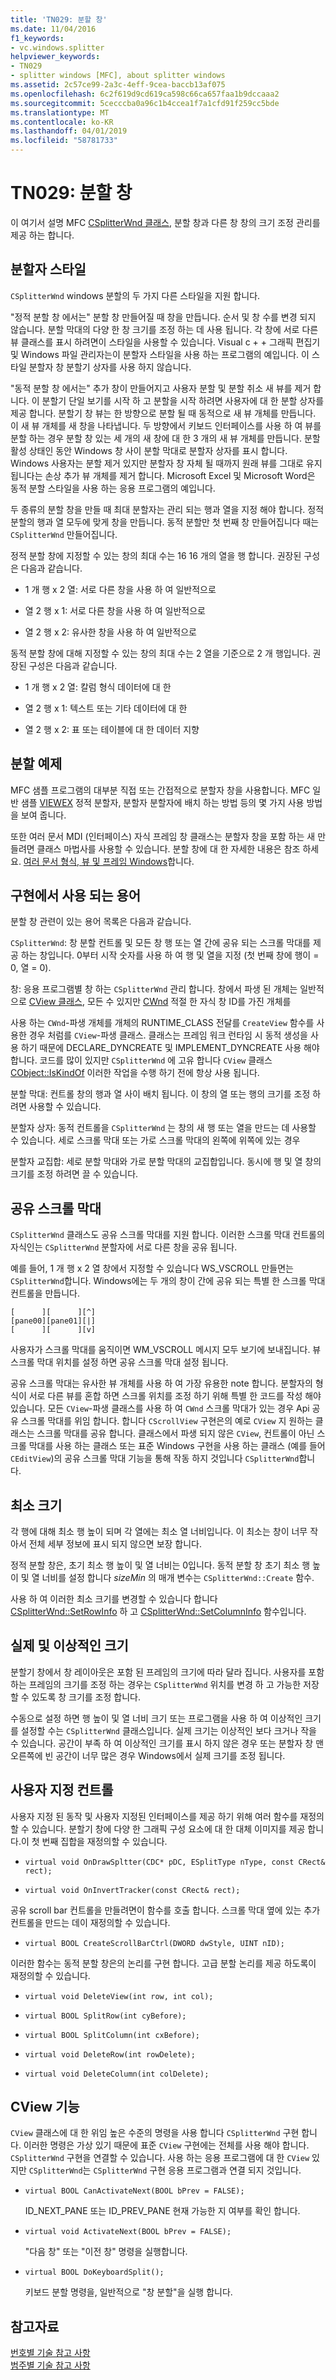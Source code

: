 ```yaml
---
title: 'TN029: 분할 창'
ms.date: 11/04/2016
f1_keywords:
- vc.windows.splitter
helpviewer_keywords:
- TN029
- splitter windows [MFC], about splitter windows
ms.assetid: 2c57ce99-2a3c-4eff-9cea-baccb13af075
ms.openlocfilehash: 6c2f619d9cd619ca598c66ca657faa1b9dccaaa2
ms.sourcegitcommit: 5cecccba0a96c1b4ccea1f7a1cfd91f259cc5bde
ms.translationtype: MT
ms.contentlocale: ko-KR
ms.lasthandoff: 04/01/2019
ms.locfileid: "58781733"
---
```

# <a name="tn029-splitter-windows"></a>TN029: 분할 창

이 여기서 설명 MFC [CSplitterWnd 클래스](../mfc/reference/csplitterwnd-class.md), 분할 창과 다른 창 창의 크기 조정 관리를 제공 하는 합니다.

## <a name="splitter-styles"></a>분할자 스타일

`CSplitterWnd` windows 분할의 두 가지 다른 스타일을 지원 합니다.

"정적 분할 창 에서는" 분할 창 만들어질 때 창을 만듭니다. 순서 및 창 수를 변경 되지 않습니다. 분할 막대의 다양 한 창 크기를 조정 하는 데 사용 됩니다. 각 창에 서로 다른 뷰 클래스를 표시 하려면이 스타일을 사용할 수 있습니다. Visual c + + 그래픽 편집기 및 Windows 파일 관리자는이 분할자 스타일을 사용 하는 프로그램의 예입니다. 이 스타일 분할자 창 분할기 상자를 사용 하지 않습니다.

"동적 분할 창 에서는" 추가 창이 만들어지고 사용자 분할 및 분할 취소 새 뷰를 제거 합니다. 이 분할기 단일 보기를 시작 하 고 분할을 시작 하려면 사용자에 대 한 분할 상자를 제공 합니다. 분할기 창 뷰는 한 방향으로 분할 될 때 동적으로 새 뷰 개체를 만듭니다. 이 새 뷰 개체를 새 창을 나타냅니다. 두 방향에서 키보드 인터페이스를 사용 하 여 뷰를 분할 하는 경우 분할 창 있는 세 개의 새 창에 대 한 3 개의 새 뷰 개체를 만듭니다. 분할 활성 상태인 동안 Windows 창 사이 분할 막대로 분할자 상자를 표시 합니다. Windows 사용자는 분할 제거 있지만 분할자 창 자체 될 때까지 원래 뷰를 그대로 유지 됩니다는 손상 추가 뷰 개체를 제거 합니다. Microsoft Excel 및 Microsoft Word은 동적 분할 스타일을 사용 하는 응용 프로그램의 예입니다.

두 종류의 분할 창을 만들 때 최대 분할자는 관리 되는 행과 열을 지정 해야 합니다. 정적 분할의 행과 열 모두에 맞게 창을 만듭니다. 동적 분할만 첫 번째 창 만들어집니다 때는 `CSplitterWnd` 만들어집니다.

정적 분할 창에 지정할 수 있는 창의 최대 수는 16 16 개의 열을 행 합니다. 권장된 구성은 다음과 같습니다.

- 1 개 행 x 2 열: 서로 다른 창을 사용 하 여 일반적으로

- 열 2 행 x 1: 서로 다른 창을 사용 하 여 일반적으로

- 열 2 행 x 2: 유사한 창을 사용 하 여 일반적으로

동적 분할 창에 대해 지정할 수 있는 창의 최대 수는 2 열을 기준으로 2 개 행입니다. 권장된 구성은 다음과 같습니다.

- 1 개 행 x 2 열: 칼럼 형식 데이터에 대 한

- 열 2 행 x 1: 텍스트 또는 기타 데이터에 대 한

- 열 2 행 x 2: 표 또는 테이블에 대 한 데이터 지향

## <a name="splitter-examples"></a>분할 예제

MFC 샘플 프로그램의 대부분 직접 또는 간접적으로 분할자 창을 사용합니다. MFC 일반 샘플 [VIEWEX](../overview/visual-cpp-samples.md) 정적 분할자, 분할자 분할자에 배치 하는 방법 등의 몇 가지 사용 방법을 보여 줍니다.

또한 여러 문서 MDI (인터페이스) 자식 프레임 창 클래스는 분할자 창을 포함 하는 새 만들려면 클래스 마법사를 사용할 수 있습니다. 분할 창에 대 한 자세한 내용은 참조 하세요. [여러 문서 형식, 뷰 및 프레임 Windows](../mfc/multiple-document-types-views-and-frame-windows.md)합니다.

## <a name="terminology-used-by-implementation"></a>구현에서 사용 되는 용어

분할 창 관련이 있는 용어 목록은 다음과 같습니다.

`CSplitterWnd`: 창 분할 컨트롤 및 모든 창 행 또는 열 간에 공유 되는 스크롤 막대를 제공 하는 창입니다. 0부터 시작 숫자를 사용 하 여 행 및 열을 지정 (첫 번째 창에 행이 = 0, 열 = 0).

창: 응용 프로그램별 창 하는 `CSplitterWnd` 관리 합니다. 창에서 파생 된 개체는 일반적으로 [CView 클래스](../mfc/reference/cview-class.md), 모든 수 있지만 [CWnd](../mfc/reference/cwnd-class.md) 적절 한 자식 창 ID를 가진 개체를

사용 하는 `CWnd`-파생 개체를 개체의 RUNTIME_CLASS 전달를 `CreateView` 함수를 사용한 경우 처럼를 `CView`-파생 클래스. 클래스는 프레임 워크 런타임 시 동적 생성을 사용 하기 때문에 DECLARE_DYNCREATE 및 IMPLEMENT_DYNCREATE 사용 해야 합니다. 코드를 많이 있지만 `CSplitterWnd` 에 고유 합니다 `CView` 클래스 [CObject::IsKindOf](../mfc/reference/cobject-class.md#iskindof) 이러한 작업을 수행 하기 전에 항상 사용 됩니다.

분할 막대: 컨트롤 창의 행과 열 사이 배치 됩니다. 이 창의 열 또는 행의 크기를 조정 하려면 사용할 수 있습니다.

분할자 상자: 동적 컨트롤을 `CSplitterWnd` 는 창의 새 행 또는 열을 만드는 데 사용할 수 있습니다. 세로 스크롤 막대 또는 가로 스크롤 막대의 왼쪽에 위쪽에 있는 경우

분할자 교집합: 세로 분할 막대와 가로 분할 막대의 교집합입니다. 동시에 행 및 열 창의 크기를 조정 하려면 끌 수 있습니다.

## <a name="shared-scroll-bars"></a>공유 스크롤 막대

`CSplitterWnd` 클래스도 공유 스크롤 막대를 지원 합니다. 이러한 스크롤 막대 컨트롤의 자식인는 `CSplitterWnd` 분할자에 서로 다른 창을 공유 됩니다.

예를 들어, 1 개 행 x 2 열 창에서 지정할 수 있습니다 WS_VSCROLL 만들면는 `CSplitterWnd`합니다. Windows에는 두 개의 창이 간에 공유 되는 특별 한 스크롤 막대 컨트롤을 만듭니다.

```
[      ][      ][^]
[pane00][pane01][|]
[      ][      ][v]
```

사용자가 스크롤 막대를 움직이면 WM_VSCROLL 메시지 모두 보기에 보내집니다. 뷰 스크롤 막대 위치를 설정 하면 공유 스크롤 막대 설정 됩니다.

공유 스크롤 막대는 유사한 뷰 개체를 사용 하 여 가장 유용한 note 합니다. 분할자의 형식이 서로 다른 뷰를 혼합 하면 스크롤 위치를 조정 하기 위해 특별 한 코드를 작성 해야 있습니다. 모든 `CView`-파생 클래스를 사용 하 여 `CWnd` 스크롤 막대가 있는 경우 Api 공유 스크롤 막대를 위임 합니다. 합니다 `CScrollView` 구현은의 예로 `CView` 지 원하는 클래스는 스크롤 막대를 공유 합니다. 클래스에서 파생 되지 않은 `CView`, 컨트롤이 아닌 스크롤 막대를 사용 하는 클래스 또는 표준 Windows 구현을 사용 하는 클래스 (예를 들어 `CEditView`)의 공유 스크롤 막대 기능을 통해 작동 하지 것입니다 `CSplitterWnd`합니다.

## <a name="minimum-sizes"></a>최소 크기

각 행에 대해 최소 행 높이 되며 각 열에는 최소 열 너비입니다. 이 최소는 창이 너무 작아서 전체 세부 정보에 표시 되지 않으면 보장 합니다.

정적 분할 창은, 초기 최소 행 높이 및 열 너비는 0입니다. 동적 분할 창 초기 최소 행 높이 및 열 너비를 설정 합니다 *sizeMin* 의 매개 변수는 `CSplitterWnd::Create` 함수.

사용 하 여 이러한 최소 크기를 변경할 수 있습니다 합니다 [CSplitterWnd::SetRowInfo](../mfc/reference/csplitterwnd-class.md#setrowinfo) 하 고 [CSplitterWnd::SetColumnInfo](../mfc/reference/csplitterwnd-class.md#setcolumninfo) 함수입니다.

## <a name="actual-vs-ideal-sizes"></a>실제 및 이상적인 크기

분할기 창에서 창 레이아웃은 포함 된 프레임의 크기에 따라 달라 집니다. 사용자를 포함 하는 프레임의 크기를 조정 하는 경우는 `CSplitterWnd` 위치를 변경 하 고 가능한 저장할 수 있도록 창 크기를 조정 합니다.

수동으로 설정 하면 행 높이 및 열 너비 크기 또는 프로그램을 사용 하 여 이상적인 크기를 설정할 수는 `CSplitterWnd` 클래스입니다. 실제 크기는 이상적인 보다 크거나 작을 수 있습니다. 공간이 부족 하 여 이상적인 크기를 표시 하지 않은 경우 또는 분할자 창 맨 오른쪽에 빈 공간이 너무 많은 경우 Windows에서 실제 크기를 조정 됩니다.

## <a name="custom-controls"></a>사용자 지정 컨트롤

사용자 지정 된 동작 및 사용자 지정된 인터페이스를 제공 하기 위해 여러 함수를 재정의할 수 있습니다. 분할기 창에 다양 한 그래픽 구성 요소에 대 한 대체 이미지를 제공 합니다.이 첫 번째 집합을 재정의할 수 있습니다.

- `virtual void OnDrawSpltter(CDC* pDC, ESplitType nType, const CRect& rect);`

- `virtual void OnInvertTracker(const CRect& rect);`

공유 scroll bar 컨트롤을 만들려면이 함수를 호출 합니다. 스크롤 막대 옆에 있는 추가 컨트롤을 만드는 데이 재정의할 수 있습니다.

- `virtual BOOL CreateScrollBarCtrl(DWORD dwStyle, UINT nID);`

이러한 함수는 동적 분할 창은의 논리를 구현 합니다. 고급 분할 논리를 제공 하도록이 재정의할 수 있습니다.

- `virtual void DeleteView(int row, int col);`

- `virtual BOOL SplitRow(int cyBefore);`

- `virtual BOOL SplitColumn(int cxBefore);`

- `virtual void DeleteRow(int rowDelete);`

- `virtual void DeleteColumn(int colDelete);`

## <a name="cview-functionality"></a>CView 기능

`CView` 클래스에 대 한 위임 높은 수준의 명령을 사용 합니다 `CSplitterWnd` 구현 합니다. 이러한 명령은 가상 있기 때문에 표준 `CView` 구현에는 전체를 사용 해야 합니다. `CSplitterWnd` 구현을 연결할 수 있습니다. 사용 하는 응용 프로그램에 대 한 `CView` 있지만 `CSplitterWnd`는 `CSplitterWnd` 구현 응용 프로그램과 연결 되지 것입니다.

- `virtual BOOL CanActivateNext(BOOL bPrev = FALSE);`

   ID_NEXT_PANE 또는 ID_PREV_PANE 현재 가능한 지 여부를 확인 합니다.

- `virtual void ActivateNext(BOOL bPrev = FALSE);`

   "다음 창" 또는 "이전 창" 명령을 실행합니다.

- `virtual BOOL DoKeyboardSplit();`

   키보드 분할 명령을, 일반적으로 "창 분할"을 실행 합니다.

## <a name="see-also"></a>참고자료

[번호별 기술 참고 사항](../mfc/technical-notes-by-number.md)<br/>
[범주별 기술 참고 사항](../mfc/technical-notes-by-category.md)
